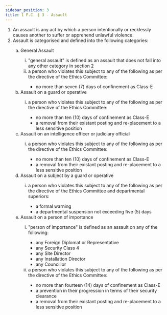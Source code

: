 ```yaml
---
sidebar_position: 3
title: 1 F.C. § 3 - Assault
---
```


<ol type="1">
	<li>An assault is any act by which a person intentionally or recklessly causes another to suffer or apprehend unlawful violence.</li>
	<li>Assault is categorised and defined into the following categories:</li>
	<ol type="a">
		<li>General Assault</li>
		<ol type="i">
			<li>"general assault" is defined as an assault that does not fall into any other category in section 2</li>
			<li>a person who violates this subject to any of the following as per the directive of the Ethics Committee:</li>
			<ul>
				<li>no more than seven (7) days of confinement as Class-E</li>
			</ul>
		</ol>
		<li>Assault on a guard or operative</li>
		<ol type="i">
			<li>a person who violates this subject to any of the following as per the directive of the Ethics Committee:</li>
			<ul>
				<li>no more than ten (10) days of confinement as Class-E</li>
				<li>a removal from their existant posting and re-placement to a less sensitive position</li>
			</ul>
		</ol>
		<li>Assault on an intelligence officer or judiciary official</li>
		<ol type="i">
			<li>a person who violates this subject to any of the following as per the directive of the Ethics Committee:</li>
			<ul>
				<li>no more than ten (10) days of confinement as Class-E</li>
				<li>a removal from their existant posting and re-placement to a less sensitive position</li>
			</ul>
		</ol>
		<li>Assault on a subject by a guard or operative</li>
		<ol type="i">
			<li>a person who violates this subject to any of the following as per the directive of the Ethics Committee and departmental superiors:</li>
			<ul>
				<li>a formal warning</li>
				<li>a departmental suspension not exceeding five (5) days</li>
			</ul>
		</ol>
		<li>Assault on a person of importance</li>
		<ol type="i">
			<li>"person of importance" is defined as an assault on any of the following:</li>
			<ul>
				<li>any Foreign Diplomat or Representative</li>
				<li>any Security Class 4</li>
				<li>any Site Director</li>
				<li>any Installation Director</li>
				<li>any Councillor</li>
			</ul>
			<li>a person who violates this subject to any of the following as per the directive of the Ethics Committee:</li>
			<ul>
				<li>no more than fourteen (14) days of  confinement as Class-E</li>
				<li>a prevention in their progression in terms of their security clearance</li>
				<li>a removal from their existant posting and re-placement to a less sensitive position</li>
			</ul>
		</ol>
	</ol>
</ol>
